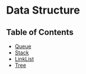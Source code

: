 # Data Structure

## Table of Contents
- [Queue](./queue/README.md)
- [Stack](./Stack/README.md)
- [LinkList](./linklist/README.md)
- [Tree](./tree/README.md)